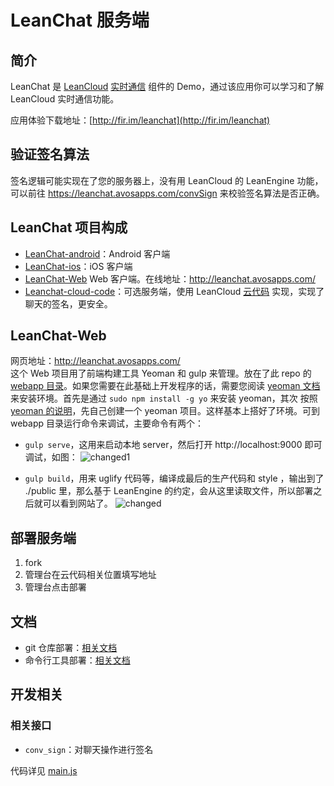 # LeanChat 服务端

## 简介

LeanChat 是 [LeanCloud](http://leancloud.cn) [实时通信](https://leancloud.cn/docs/realtime.html) 组件的 Demo，通过该应用你可以学习和了解 LeanCloud 实时通信功能。

应用体验下载地址：[http://fir.im/leanchat](http://fir.im/leanchat)

## 验证签名算法
签名逻辑可能实现在了您的服务器上，没有用 LeanCloud 的 LeanEngine 功能，可以前往 https://leanchat.avosapps.com/convSign 来校验签名算法是否正确。

## LeanChat 项目构成

* [LeanChat-android](https://github.com/leancloud/leanchat-android)：Android 客户端
* [LeanChat-ios](https://github.com/leancloud/leanchat-ios)：iOS 客户端
* [LeanChat-Web](https://github.com/leancloud/leanchat-cloudcode/tree/master/webapp) Web 客户端。在线地址：http://leanchat.avosapps.com/ 
* [Leanchat-cloud-code](https://github.com/leancloud/leanchat-cloudcode)：可选服务端，使用 LeanCloud [云代码](https://leancloud.cn/docs/cloud_code_guide.html) 实现，实现了聊天的签名，更安全。

## LeanChat-Web
网页地址：http://leanchat.avosapps.com/ 	
这个 Web 项目用了前端构建工具 Yeoman 和 gulp 来管理。放在了此 repo 的 [webapp 目录](https://github.com/leancloud/leanchat-cloudcode/tree/master/webapp)。如果您需要在此基础上开发程序的话，需要您阅读 [yeoman 文档](http://yeoman.io/)来安装环境。首先是通过 `sudo npm install -g yo` 来安装 yeoman，其次 按照 [yeoman 的说明](http://yeoman.io/learning/index.html)，先自己创建一个 yeoman 项目。这样基本上搭好了环境。可到 webapp 目录运行命令来调试，主要命令有两个：

* `gulp serve`，这用来启动本地 server，然后打开 http://localhost:9000 即可调试，如图：
![changed1](https://cloud.githubusercontent.com/assets/5022872/8589118/29ffcf0a-2645-11e5-9ef6-a06513f7d860.png)

* `gulp build`，用来 uglify 代码等，编译成最后的生产代码和 style ，输出到了 ./public 里，那么基于 LeanEngine 的约定，会从这里读取文件，所以部署之后就可以看到网站了。
![changed](https://cloud.githubusercontent.com/assets/5022872/8589168/b9345362-2645-11e5-8bd4-5bb78753c07e.png)


## 部署服务端

1. fork
2. 管理台在云代码相关位置填写地址
3. 管理台点击部署

## 文档

* git 仓库部署：[相关文档](https://leancloud.cn/docs/cloud_code_guide.html#部署代码)
* 命令行工具部署：[相关文档](https://leancloud.cn/docs/cloud_code_commandline.html#部署)

## 开发相关

### 相关接口

* `conv_sign`：对聊天操作进行签名

代码详见 [main.js](https://github.com/leancloud/AdventureCloud/blob/master/cloud/main.js)
